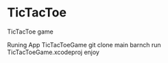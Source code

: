 # TicTacToe
TicTacToe game

Runing App TicTacToeGame
git clone main barnch
run TicTacToeGame.xcodeproj
enjoy

